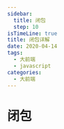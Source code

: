 ```yaml
---
sidebar:
  title: 闭包
  step: 10
isTimeLine: true
title: 闭包详解
date: 2020-04-14
tags:
  - 大前端
  - javascript
categories:
  - 大前端
---
```


# 闭包
